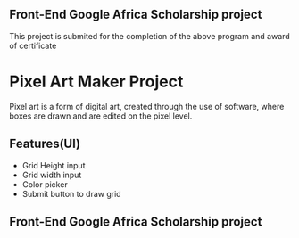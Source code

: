 ## Front-End Google Africa Scholarship project
This project is submited for the completion of the above program and award of certificate
# Pixel Art Maker Project
Pixel art is a form of digital art, created through the use of software, where boxes are drawn and are edited on the pixel level.

##  Features(UI) 
*  Grid Height input
*  Grid width input
*  Color picker
*  Submit button to draw grid

## Front-End Google Africa Scholarship project